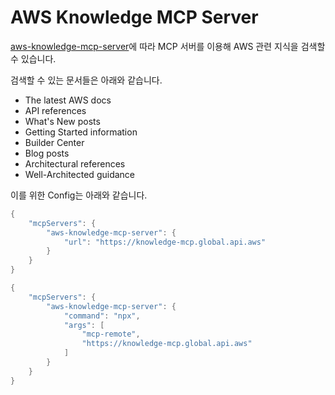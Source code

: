 # AWS Knowledge MCP Server

[aws-knowledge-mcp-server](https://github.com/awslabs/mcp/tree/main/src/aws-knowledge-mcp-server)에 따라 MCP 서버를 이용해 AWS 관련 지식을 검색할 수 있습니다.

검색할 수 있는 문서들은 아래와 같습니다.

- The latest AWS docs
- API references
- What's New posts
- Getting Started information
- Builder Center
- Blog posts
- Architectural references
- Well-Architected guidance

이를 위한 Config는 아래와 같습니다.

```java
{
    "mcpServers": {
        "aws-knowledge-mcp-server": {
            "url": "https://knowledge-mcp.global.api.aws"
        }
    }
}
```

```java
{
    "mcpServers": {
        "aws-knowledge-mcp-server": {
            "command": "npx",
            "args": [
                "mcp-remote",
                "https://knowledge-mcp.global.api.aws"
            ]
        }
    }
}
```
